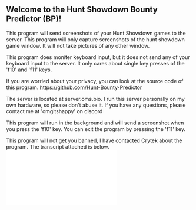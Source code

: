 ## Welcome to the Hunt Showdown Bounty Predictor (BP)!
          
This program will send screenshots of your Hunt Showdown games to the server.
This program will only capture screenshots of the hunt showdown game window.
It will not take pictures of any other window.

This program does moniter keyboard input, but it does not send any of your keyboard input to the server.
It only cares about single key presses of the 'f10' and 'f11' keys.

If you are worried about your privacy, you can look at the source code of this program.
https://github.com/Hunt-Bounty-Predictor

The server is located at server.oms.bio.
I run this server personally on my own hardware, so please don't abuse it.
If you have any questions, please contact me at 'omgitshappy' on discord

This program will run in the background and will send a screenshot when you press the 'f10' key.
You can exit the program by pressing the 'f11' key.

This program will not get you banned, I have contacted Crytek about the program. The transcript attached is below.
![Crytek Support Transcript](profile/Hunt_Showdown_Screenshots.pdf)